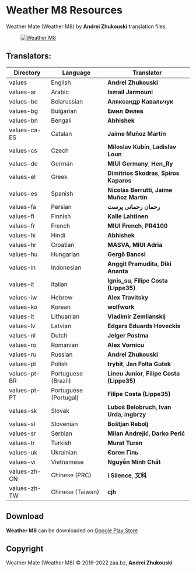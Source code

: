 # Weather M8 Resources
Weather Mate (Weather M8) by **Andrei Zhukouski** translation files.

<dl><dd><a href="https://play.google.com/store/apps/details?id=pro.burgerz.miweather8" target="_blank"><img src="/app_logo.png?raw=true" alt="Weather M8"></a></dd></dl>

## Translators:
|Directory|Language|Translator|
|----|----|----|
|values|English|**Andrei Zhukouski**|
|values-ar|Arabic|**Ismail Jarmouni**|
|values-be|Belarussian|**Аляксандр Кавальчук**|
|values-bg|Bulgarian|**Емил Филев**|
|values-bn|Bengali|**Abhishek**|
|values-ca-ES|Catalan|**Jaime Muñoz Martín**|
|values-cs|Czech|**Miloslav Kubín**,  **Ladislav Loun**|
|values-de|German|**MIUI Germany**, **Hen_Ry**|
|values-el|Greek|**Dimitrios Skodras**, **Spiros Kaparos**|
|values-es|Spanish|**Nicolás Berrutti**, **Jaime Muñoz Martín**|
|values-fa|Persian|**رحمان رحمانی پرست**|
|values-fi|Finnish|**Kalle Lahtinen**|
|values-fr|French|**MIUI French**, **PR4100**|
|values-hi|Hindi|**Abhishek**|
|values-hr|Croatian|**MASVA, MIUI Adria**|
|values-hu|Hungarian|**Gergő Bancsi**|
|values-in|Indonesian|**Anggit Pramudita**, **Diki Ananta**|
|values-it|Italian|**Ignis_su**, **Filipe Costa (Lippe35)**|
|values-iw|Hebrew|**Alex Travitsky**|
|values-ko|Korean|**wolfwork**|
|values-lt|Lithuanian|**Vladimir Zemlianskij**|
|values-lv|Latvian|**Edgars Eduards Hoveckis**|
|values-nl|Dutch|**Jelger Postma**|
|values-ro|Romanian|**Alex Vornicu**|
|values-ru|Russian|**Andrei Zhukouski**|
|values-pl|Polish|**trybit**, **Jan Folta Gutek**|
|values-pt-BR|Portuguese (Brazil)|**Lineu Junior**, **Filipe Costa (Lippe35)**|
|values-pt-PT|Portuguese (Portugal)|**Filipe Costa (Lippe35)**|
|values-sk|Slovak|**Luboš Belobruch**, **Ivan Urda**, **ingbrzy**|
|values-sl|Slovenian|**Boštjan Rebolj**|
|values-sr|Serbian|**Milan Andrejić**, **Darko Perić**|
|values-tr|Turkish|**Murat Turan**|
|values-uk|Ukrainian|**Євген Гіль**|
|values-vi|Vietnamese|**Nguyễn Minh Chất**|
|values-zh-CN|Chinese (PRC)|**i Silence**, **文科**|
|values-zh-TW|Chinese (Taiwan)|**cjh**|

## Download
**Weather M8** can be downloaded on [Google Play Store](https://play.google.com/store/apps/details?id=pro.burgerz.miweather8)

## Copyright
Weather Mate (Weather M8) © 2016-2022 zaa.bz, **Andrei Zhukouski**
